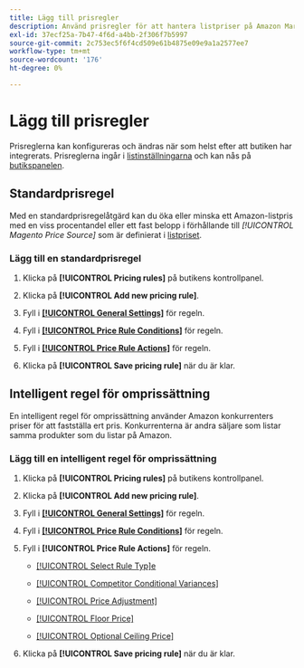 ```yaml
---
title: Lägg till prisregler
description: Använd prisregler för att hantera listpriser på Amazon Marketplace för din Commerce-produktkatalog.
exl-id: 37ecf25a-7b47-4f6d-a4bb-2f306f7b5997
source-git-commit: 2c753ec5f6f4cd509e61b4875e09e9a1a2577ee7
workflow-type: tm+mt
source-wordcount: '176'
ht-degree: 0%

---
```


# Lägg till prisregler

Prisreglerna kan konfigureras och ändras när som helst efter att butiken har integrerats. Prisreglerna ingår i [listinställningarna](./listing-settings.md) och kan nås på [butikspanelen](./amazon-store-dashboard.md).

## Standardprisregel

Med en standardprisregelåtgärd kan du öka eller minska ett Amazon-listpris med en viss procentandel eller ett fast belopp i förhållande till **[!UICONTROL Magento Price Source*]* som är definierat i [listpriset](./listing-price.md).

### Lägg till en standardprisregel

1. Klicka på **[!UICONTROL Pricing rules]** på butikens kontrollpanel.

1. Klicka på **[!UICONTROL Add new pricing rule]**.

1. Fyll i **[[!UICONTROL General Settings]](./pricing-rule-general-settings.md)** för regeln.

1. Fyll i **[[!UICONTROL Price Rule Conditions]](./pricing-rule-conditions.md)** för regeln.

1. Fyll i **[[!UICONTROL Price Rule Actions]](./standard-price-rules.md)** för regeln.

1. Klicka på **[!UICONTROL Save pricing rule]** när du är klar.

## Intelligent regel för omprissättning

En intelligent regel för omprissättning använder Amazon konkurrenters priser för att fastställa ert pris. Konkurrenterna är andra säljare som listar samma produkter som du listar på Amazon.

### Lägg till en intelligent regel för omprissättning

1. Klicka på **[!UICONTROL Pricing rules]** på butikens kontrollpanel.

1. Klicka på **[!UICONTROL Add new pricing rule]**.

1. Fyll i **[[!UICONTROL General Settings]](./pricing-rule-general-settings.md)** för regeln.

1. Fyll i **[[!UICONTROL Price Rule Conditions]](./pricing-rule-conditions.md)** för regeln.

1. Fyll i **[!UICONTROL Price Rule Actions]** för regeln.

   - [[!UICONTROL Select Rule Typ]e](./intelligent-repricing-rules.md)

   - [[!UICONTROL Competitor Conditional Variances]](./competitor-conditional-variances.md)

   - [[!UICONTROL Price Adjustment]](./price-adjustment.md)

   - [[!UICONTROL Floor Price]](./floor-price.md)

   - [[!UICONTROL Optional Ceiling Price]](./optional-ceiling-price.md)

1. Klicka på **[!UICONTROL Save pricing rule]** när du är klar.
